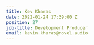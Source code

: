```yaml
---
title: Kev Kharas
date: 2022-01-24 17:39:00 Z
position: 27
job-title: Development Producer
email: kevin.kharas@novel.audio
---
```


